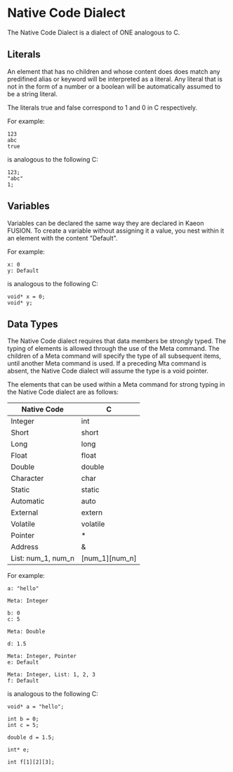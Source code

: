 # Native Code Dialect

The Native Code Dialect is a dialect of ONE analogous to C.

## Literals

An element that has no children and whose content does does match any predifined alias or keyword will be interpreted as a literal.
Any literal that is not in the form of a number or a boolean will be automatically assumed to be a string literal.

The literals true and false correspond to 1 and 0 in C respectively.

For example:

    123
    abc
    true

is analogous to the following C:

    123;
    "abc"
    1;

## Variables

Variables can be declared the same way they are declared in Kaeon FUSION.
To create a variable without assigning it a value,
you nest within it an element with the content "Default".

For example:

    x: 0
    y: Default

is analogous to the following C:

    void* x = 0;
    void* y;

## Data Types

The Native Code dialect requires that data members be strongly typed.
The typing of elements is allowed through the use of the Meta command.
The children of a Meta command will specify the type of all subsequent items,
until another Meta command is used.
If a preceding Mta command is absent,
the Native Code dialect will assume the type is a void pointer.

The elements that can be used within a Meta command for strong typing in the Native Code dialect are as follows:

Native Code|C
---|---
Integer|int
Short|short
Long|long
Float|float
Double|double
Character|char
Static|static
Automatic|auto
External|extern
Volatile|volatile
Pointer|*
Address|&
List: num_1, num_n|[num_1][num_n]

For example:

    a: "hello"

    Meta: Integer

    b: 0
    c: 5

    Meta: Double

    d: 1.5

    Meta: Integer, Pointer
    e: Default

    Meta: Integer, List: 1, 2, 3
    f: Default

is analogous to the following C:

    void* a = "hello";

    int b = 0;
    int c = 5;

    double d = 1.5;

    int* e;

    int f[1][2][3];